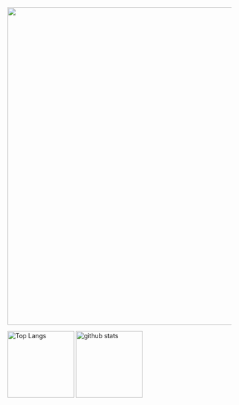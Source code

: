<img alt="" width="715px" src="https://github-profile-summary-cards.vercel.app/api/cards/profile-details?username=Negima1072&theme=dracula" />
<p align="left" width="715px"> 
  <img alt="Top Langs" height="150px" src="https://github-readme-stats.vercel.app/api/top-langs/?username=Negima1072&layout=compact&show_icons=true&theme=dracula" />
  <img alt="github stats" height="150px" src="https://github-readme-stats.vercel.app/api?username=Negima1072&show_icons=ture&theme=dracula&count_private=true" />
</p>
